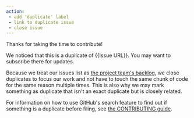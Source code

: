 ```yaml
---
action:
 - add 'duplicate' label
 - link to duplicate issue
 - close issue
---
```


Thanks for taking the time to contribute!

We noticed that this is a duplicate of {{Issue URL}}. You may want to subscribe there for updates.

Because we treat our issues list as [the project team's backlog](https://en.wikipedia.org/wiki/Scrum_(software_development)#Product_backlog), we close duplicates to focus our work and not have to touch the same chunk of code for the same reason multiple times. This is also why we may mark something as duplicate that isn't an exact duplicate but is closely related.

For information on how to use GitHub's search feature to find out if something is a duplicate before filing, see [the CONTRIBUTING guide](https://github.com/electron/electron/blob/main/CONTRIBUTING.md).

